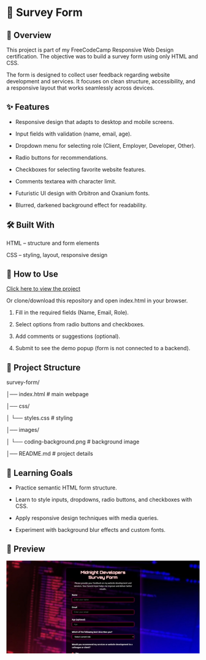 # 📝 Survey Form

## 📖 Overview
This project is part of my FreeCodeCamp Responsive Web Design certification.
The objective was to build a survey form using only HTML and CSS.

The form is designed to collect user feedback regarding website development and services. It focuses on clean structure, accessibility, and a responsive layout that works seamlessly across devices.

## ✨ Features
- Responsive design that adapts to desktop and mobile screens.

- Input fields with validation (name, email, age).

- Dropdown menu for selecting role (Client, Employer, Developer, Other).

- Radio buttons for recommendations.

- Checkboxes for selecting favorite website features.

- Comments textarea with character limit.

- Futuristic UI design with Orbitron and Oxanium fonts.

- Blurred, darkened background effect for readability.

## 🛠️ Built With
HTML – structure and form elements

CSS – styling, layout, responsive design

## 🚀 How to Use
<a href="https://midnight-developer-ts.github.io/survey-form/">Click here to view the project</a>

Or clone/download this repository and open index.html in your browser.

1. Fill in the required fields (Name, Email, Role).

2. Select options from radio buttons and checkboxes.

3. Add comments or suggestions (optional).

4. Submit to see the demo popup (form is not connected to a backend).

## 📂 Project Structure
survey-form/

│── index.html   # main webpage

│── css/

│   └── styles.css   # styling

│── images/

│   └── coding-background.png   # background image

│── README.md   # project details

## 📌 Learning Goals
- Practice semantic HTML form structure.

- Learn to style inputs, dropdowns, radio buttons, and checkboxes with CSS.

- Apply responsive design techniques with media queries.

- Experiment with background blur effects and custom fonts.

## 📸 Preview
![Survey Form Screenshot](./images/survey-preview.jpeg)